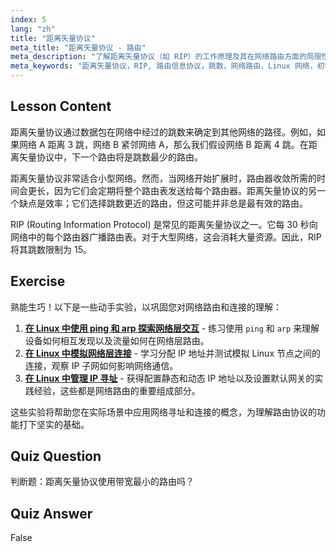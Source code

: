 ```yaml
---
index: 5
lang: "zh"
title: "距离矢量协议"
meta_title: "距离矢量协议 - 路由"
meta_description: "了解距离矢量协议（如 RIP）的工作原理及其在网络路由方面的局限性。理解跳数和网络效率。"
meta_keywords: "距离矢量协议，RIP, 路由信息协议，跳数，网络路由，Linux 网络，初学者指南，教程"
---
```


## Lesson Content

距离矢量协议通过数据包在网络中经过的跳数来确定到其他网络的路径。例如，如果网络 A 距离 3 跳，网络 B 紧邻网络 A，那么我们假设网络 B 距离 4 跳。在距离矢量协议中，下一个路由将是跳数最少的路由。

距离矢量协议非常适合小型网络。然而，当网络开始扩展时，路由器收敛所需的时间会更长，因为它们会定期将整个路由表发送给每个路由器。距离矢量协议的另一个缺点是效率；它们选择跳数更近的路由，但这可能并非总是最有效的路由。

RIP (Routing Information Protocol) 是常见的距离矢量协议之一。它每 30 秒向网络中的每个路由器广播路由表。对于大型网络，这会消耗大量资源。因此，RIP 将其跳数限制为 15。

## Exercise

熟能生巧！以下是一些动手实验，以巩固您对网络路由和连接的理解：

1. **[在 Linux 中使用 ping 和 arp 探索网络层交互](https://labex.io/zh/labs/comptia-explore-network-layer-interaction-with-ping-and-arp-in-linux-592746)** - 练习使用 `ping` 和 `arp` 来理解设备如何相互发现以及流量如何在网络层路由。
2. **[在 Linux 中模拟网络层连接](https://labex.io/zh/labs/comptia-simulate-network-layer-connectivity-in-linux-592752)** - 学习分配 IP 地址并测试模拟 Linux 节点之间的连接，观察 IP 子网如何影响网络通信。
3. **[在 Linux 中管理 IP 寻址](https://labex.io/zh/labs/comptia-manage-ip-addressing-in-linux-592736)** - 获得配置静态和动态 IP 地址以及设置默认网关的实践经验，这些都是网络路由的重要组成部分。

这些实验将帮助您在实际场景中应用网络寻址和连接的概念，为理解路由协议的功能打下坚实的基础。

## Quiz Question

判断题：距离矢量协议使用带宽最小的路由吗？

## Quiz Answer

False
